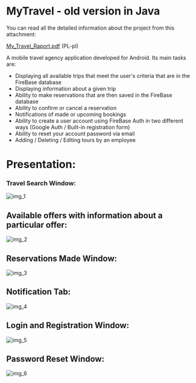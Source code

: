 # MyTravel - old version in Java
You can read all the detailed information about the project from this attachment:
  
  [My_Travel_Raport.pdf](https://github.com/OziGepard/MyTravel_Java_old_version/files/11068327/My_Travel_Raport.pdf) (PL-pl)

A mobile travel agency application developed for Android. Its main tasks are: 

- Displaying all available trips that meet the user's criteria that are in the FireBase database
- Displaying information about a given trip
- Ability to make reservations that are then saved in the FireBase database
- Ability to confirm or cancel a reservation
- Notifications of made or upcoming bookings
- Ability to create a user account using FireBase Auth in two different ways (Google Auth / Built-in registration form)
- Ability to reset your account password via email
- Adding / Deleting / Editing tours by an employee

# Presentation:

### Travel Search Window:

![img_1](https://user-images.githubusercontent.com/82841781/227705647-7ddcec77-c843-46b5-8b5a-9bf2d0889653.png)

## Available offers with information about a particular offer:

![img_2](https://user-images.githubusercontent.com/82841781/227705673-351154b6-7652-41fa-92e4-f4eac636495c.png)

## Reservations Made Window:

![img_3](https://user-images.githubusercontent.com/82841781/227705694-63212f6c-ec94-4260-bc41-06f8c436aaf7.png)

## Notification Tab:

![img_4](https://user-images.githubusercontent.com/82841781/227705710-2fe0de33-0692-4124-ba2c-b580e75483f9.png)

## Login and Registration Window:

![img_5](https://user-images.githubusercontent.com/82841781/227705727-3f42253a-22b0-4939-8c6c-feaf18783b02.png)

## Password Reset Window:

![img_6](https://user-images.githubusercontent.com/82841781/227705736-574e49d3-31a0-4563-923b-9ae545ebdcf1.png)
